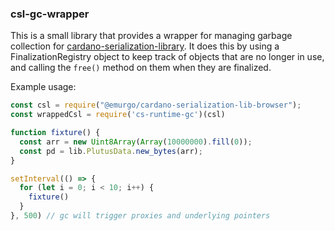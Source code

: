 ### csl-gc-wrapper

This is a small library that provides a wrapper for managing garbage collection for  [cardano-serialization-library](https://github.com/Emurgo/cardano-serialization-lib). It does this by using a FinalizationRegistry object to keep track of objects that are no longer in use, and calling the `free()` method on them when they are finalized.

Example usage:
```javascript
const csl = require("@emurgo/cardano-serialization-lib-browser");
const wrappedCsl = require('cs-runtime-gc')(csl)

function fixture() {
  const arr = new Uint8Array(Array(10000000).fill(0));
  const pd = lib.PlutusData.new_bytes(arr);
}

setInterval(() => {
  for (let i = 0; i < 10; i++) {
    fixture()
  }
}, 500) // gc will trigger proxies and underlying pointers
```
